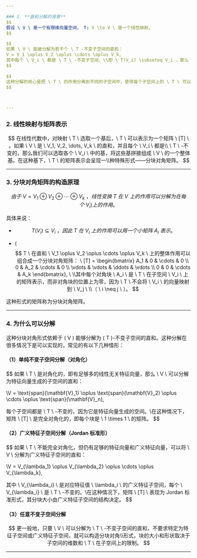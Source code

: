 ```yaml
---

### 1. **直和分解的背景**
$$
假设 \ V \ 是一个有限维向量空间， T: V \to V \ 是一个线性映射。
$$

$$
如果 \ V \ 能被分解为若干个 \ T -不变子空间的直和：
V = V_1 \oplus V_2 \oplus \cdots \oplus V_k,
其中每个 \ V_i \ 都是 \ T \ -不变子空间，\\即 \ T(V_i) \subseteq V_i ，那么 \ T \ 在 \ V \ 上的作用可以在这些子空间上分别描述。
$$

$$
这种分解的核心是把 \ T \ 的作用分离到不同的子空间中，使得每个子空间上的 \ T \ 可以单独研究。
$$



---
```


### 2. **线性映射与矩阵表示**
$$
在线性代数中，对映射 \ T \ 选取一个基后，\ T \ 可以表示为一个矩阵 \ [T] \ 。如果 \ V \ 是 \ V_1, V_2, \dots, V_k \ 的直和，并且每个 \ V_i \ 都是\\ \ T \ -不变的，那么我们可以选取各个 \ V_i \ 中的基，将这些基拼接组成 \ V \ 的一个整体基。在这种基下，\ T \ 的矩阵表示会呈现一\\种特殊形式——分块对角矩阵。
$$



---

### 3. **分块对角矩阵的构造原理**
$$
由于 \ V = V_1 \oplus V_2 \oplus \cdots \oplus V_k \ ，线性变换 \ T \ 在 \ V \ 上的作用可以分解为在每个 \ V_i ) 上的作用。
$$

具体来说：
- $$
  \ T(V_i) \subseteq V_i \ ，因此 \ T \ 在 \ V_i \ 上的作用可以用一个小矩阵 \ A_i \ 表示。
  $$

  
- \(
  $$
  T \ 在直和 \ V_1 \oplus V_2 \oplus \cdots \oplus V_k \ 上的整体作用可以组合成一个分块对角矩阵：
  \ 
  [T] = 
  \begin{bmatrix}
  A_1 & 0   & \cdots & 0 \\
  0   & A_2 & \cdots & 0 \\
  \vdots & \vdots & \ddots & \vdots \\
  0   & 0   & \cdots & A_k
  \end{bmatrix},
  \
  \\其中每个对角块 \ A_i \ 是 \ T \ 在子空间 \ V_i \ 上的矩阵表示，而非对角块的位置上为零，因为 \ T \ 不会将 \ V_i \ 的向量映射到 \ V_j \ \\（ \ i \neq j \ ）。
  $$
  

这种形式的矩阵称为分块对角矩阵。

---

### 4. **为什么可以分解**
这种分块对角形式依赖于 \( V \) 能够分解为 \( T \)-不变子空间的直和。这种分解在很多情况下是可以实现的，常见的有以下几种情形：

#### （1）**单纯不变子空间分解（对角化）**
$$
如果 \ T \ 是对角化的，即有足够多的线性无关特征向量，那么 \ V \ 可以分解为特征向量生成的子空间的直和：

\\V = \text{span}(\mathbf{V}_1) \oplus \text{span}(\mathbf{V}_2) \oplus \cdots \oplus \text{span}(\mathbf{V}_n),

每个子空间都是 \ T \ -不变的，因为它是特征向量生成的空间。\\在这种情况下，矩阵 \ [T] \ 是完全对角化的，即每个块是 \ 1 \times 1 \ 的矩阵。
$$



#### （2）**广义特征子空间分解（Jordan 标准形）**
$$
如果 \ T \ 不能完全对角化，但仍有足够的特征向量和广义特征向量，可以将 \ V \ 分解为广义特征子空间的直和：

\\V = V_{\lambda_1} \oplus V_{\lambda_2} \oplus \cdots \oplus V_{\lambda_k},

其中 \ V_{\lambda_i} \ 是对应特征值 \ \lambda_i \ 的广义特征子空间，每个 \ V_{\lambda_i} \ 是 \ T \ -不变的。\\在这种情况下，矩阵 \ [T] \ 表现为 Jordan 标准形式，其分块大小由广义特征子空间的结构决定。
$$



#### （3）**任意不变子空间分解**
$$
更一般地，只要 \ V \ 可以分解为 \ T \ -不变子空间的直和，不要求特定为特征子空间或广义特征子空间，就可以构造分块对角\\形式，块的大小和形状取决于子空间的维数和 \ T \ 在子空间上的限制。
$$



---

